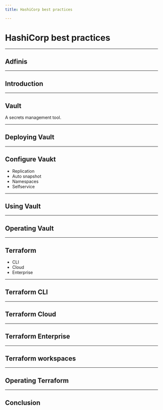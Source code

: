 ```yaml
---
title: HashiCorp best practices

---
```


# HashiCorp best practices

---

## Adfinis

---

## Introduction

---

## Vault

A secrets management tool.

----

## Deploying Vault

----

## Configure Vaukt

- Replication
- Auto snapshot
- Namespaces
- Selfservice

----

## Using Vault

----

## Operating Vault

---

## Terraform

- CLI
- Cloud
- Enterprise

----

## Terraform CLI

----

## Terraform Cloud

----

## Terraform Enterprise

----

## Terraform workspaces

----

## Operating Terraform

---

## Conclusion
